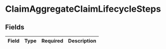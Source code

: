 # ClaimAggregateClaimLifecycleSteps


## Fields

| Field       | Type        | Required    | Description |
| ----------- | ----------- | ----------- | ----------- |